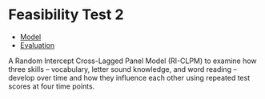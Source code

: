 # Feasibility Test 2

- [Model](model.py)
- [Evaluation](evaluation.ipynb)

A Random Intercept Cross-Lagged Panel Model (RI-CLPM) to examine how three skills – vocabulary, letter sound knowledge, and word reading – develop over time and how they influence each other using repeated test scores at four time points.
